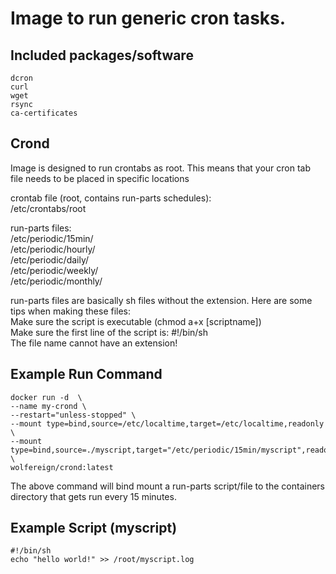 # Image to run generic cron tasks.  
  
## Included packages/software  
    dcron  
    curl   
    wget  
    rsync  
    ca-certificates  

## Crond
Image is designed to run crontabs as root.  This means that your cron tab file needs to be placed in specific locations  

crontab file (root, contains run-parts schedules):  
    /etc/crontabs/root  
  
run-parts files:  
    /etc/periodic/15min/  
    /etc/periodic/hourly/  
    /etc/periodic/daily/  
    /etc/periodic/weekly/  
    /etc/periodic/monthly/  
  
run-parts files are basically sh files without the extension.  Here are some tips when making these files:  
  Make sure the script is executable (chmod a+x [scriptname])  
  Make sure the first line of the script is: #!/bin/sh  
  The file name cannot have an extension!  
  
  ## Example Run Command
  ```
  docker run -d  \
  --name my-crond \
  --restart="unless-stopped" \
  --mount type=bind,source=/etc/localtime,target=/etc/localtime,readonly \
  --mount type=bind,source=./myscript,target="/etc/periodic/15min/myscript",readonly \
  wolfereign/crond:latest
  ```
  
  The above command will bind mount a run-parts script/file to the containers directory that gets run every 15 minutes.
  
  ## Example Script (myscript)
  ```
  #!/bin/sh
  echo "hello world!" >> /root/myscript.log
  ```
